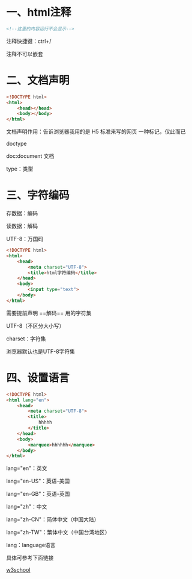 # 一、html注释

```html
<!--这里的内容运行不会显示-->
```

注释快捷键：ctrl+/

<!--xxxx-->

注释不可以嵌套



# 二、文档声明

```html
<!DOCTYPE html>
<html>
    <head></head>
    <body></body>
</html>
```

<!DOVTYPE html>

文档声明作用：告诉浏览器我用的是 H5 标准来写的网页
一种标记，仅此而已



doctype

doc:document 文档 

type：类型 



# 三、字符编码

存数据：编码

读数据：解码



UTF-8：万国码

```html
<!DOCTYPE html>
<html>
    <head>
        <meta charset="UTF-8">
        <title>html字符编码</title>
    </head>
    <body>
        <input type="text">
    </body>
</html>
```



需要提前声明 ==解码== 用的字符集

UTF-8（不区分大小写）

<meta charset="UTF-8">

charset：字符集

浏览器默认也是UTF-8字符集



# 四、设置语言

  ```html
  <!DOCTYPE html>
  <html lang="en">
      <head>
          <meta charset="UTF-8">
          <title>
              hhhhh 
          </title>
      </head>
      <body>
          <marquee>hhhhhh</marquee>
      </body>
  </html>
  ```



<html lang="en">

lang="en"：英文

lang="en-US"：英语-美国

lang="en-GB"：英语-英国

lang="zh"：中文

lang="zh-CN"：简体中文（中国大陆）

lang="zh-TW"：繁体中文（中国台湾地区）



lang：language语言



具体可参考下面链接

[w3school](http://www.w3school.com.cn/)







































